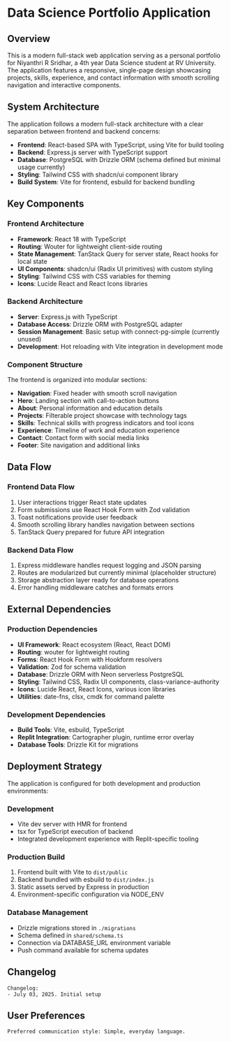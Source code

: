 # Data Science Portfolio Application

## Overview

This is a modern full-stack web application serving as a personal portfolio for Niyanthri R Sridhar, a 4th year Data Science student at RV University. The application features a responsive, single-page design showcasing projects, skills, experience, and contact information with smooth scrolling navigation and interactive components.

## System Architecture

The application follows a modern full-stack architecture with a clear separation between frontend and backend concerns:

- **Frontend**: React-based SPA with TypeScript, using Vite for build tooling
- **Backend**: Express.js server with TypeScript support
- **Database**: PostgreSQL with Drizzle ORM (schema defined but minimal usage currently)
- **Styling**: Tailwind CSS with shadcn/ui component library
- **Build System**: Vite for frontend, esbuild for backend bundling

## Key Components

### Frontend Architecture
- **Framework**: React 18 with TypeScript
- **Routing**: Wouter for lightweight client-side routing
- **State Management**: TanStack Query for server state, React hooks for local state
- **UI Components**: shadcn/ui (Radix UI primitives) with custom styling
- **Styling**: Tailwind CSS with CSS variables for theming
- **Icons**: Lucide React and React Icons libraries

### Backend Architecture
- **Server**: Express.js with TypeScript
- **Database Access**: Drizzle ORM with PostgreSQL adapter
- **Session Management**: Basic setup with connect-pg-simple (currently unused)
- **Development**: Hot reloading with Vite integration in development mode

### Component Structure
The frontend is organized into modular sections:
- **Navigation**: Fixed header with smooth scroll navigation
- **Hero**: Landing section with call-to-action buttons
- **About**: Personal information and education details
- **Projects**: Filterable project showcase with technology tags
- **Skills**: Technical skills with progress indicators and tool icons
- **Experience**: Timeline of work and education experience
- **Contact**: Contact form with social media links
- **Footer**: Site navigation and additional links

## Data Flow

### Frontend Data Flow
1. User interactions trigger React state updates
2. Form submissions use React Hook Form with Zod validation
3. Toast notifications provide user feedback
4. Smooth scrolling library handles navigation between sections
5. TanStack Query prepared for future API integration

### Backend Data Flow
1. Express middleware handles request logging and JSON parsing
2. Routes are modularized but currently minimal (placeholder structure)
3. Storage abstraction layer ready for database operations
4. Error handling middleware catches and formats errors

## External Dependencies

### Production Dependencies
- **UI Framework**: React ecosystem (React, React DOM)
- **Routing**: wouter for lightweight routing
- **Forms**: React Hook Form with Hookform resolvers
- **Validation**: Zod for schema validation
- **Database**: Drizzle ORM with Neon serverless PostgreSQL
- **Styling**: Tailwind CSS, Radix UI components, class-variance-authority
- **Icons**: Lucide React, React Icons, various icon libraries
- **Utilities**: date-fns, clsx, cmdk for command palette

### Development Dependencies
- **Build Tools**: Vite, esbuild, TypeScript
- **Replit Integration**: Cartographer plugin, runtime error overlay
- **Database Tools**: Drizzle Kit for migrations

## Deployment Strategy

The application is configured for both development and production environments:

### Development
- Vite dev server with HMR for frontend
- tsx for TypeScript execution of backend
- Integrated development experience with Replit-specific tooling

### Production Build
1. Frontend built with Vite to `dist/public`
2. Backend bundled with esbuild to `dist/index.js`
3. Static assets served by Express in production
4. Environment-specific configuration via NODE_ENV

### Database Management
- Drizzle migrations stored in `./migrations`
- Schema defined in `shared/schema.ts`
- Connection via DATABASE_URL environment variable
- Push command available for schema updates

## Changelog

```
Changelog:
- July 03, 2025. Initial setup
```

## User Preferences

```
Preferred communication style: Simple, everyday language.
```